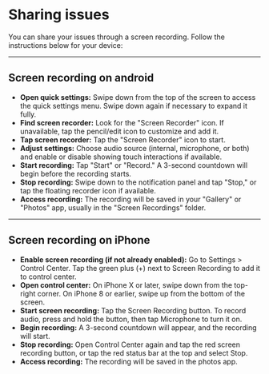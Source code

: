 # Sharing issues

You can share your issues through a screen recording. Follow the instructions below for your device:

---

## Screen recording on android

- **Open quick settings:** Swipe down from the top of the screen to access the quick settings menu. Swipe down again if necessary to expand it fully.
- **Find screen recorder:** Look for the "Screen Recorder" icon. If unavailable, tap the pencil/edit icon to customize and add it.
- **Tap screen recorder:** Tap the "Screen Recorder" icon to start.
- **Adjust settings:** Choose audio source (internal, microphone, or both) and enable or disable showing touch interactions if available.
- **Start recording:** Tap "Start" or "Record." A 3-second countdown will begin before the recording starts.
- **Stop recording:** Swipe down to the notification panel and tap "Stop," or tap the floating recorder icon if available.
- **Access recording:** The recording will be saved in your "Gallery" or "Photos" app, usually in the "Screen Recordings" folder.

---

## Screen recording on iPhone

- **Enable screen recording (if not already enabled):** Go to Settings > Control Center. Tap the green plus (+) next to Screen Recording to add it to control center.
- **Open control center:** On iPhone X or later, swipe down from the top-right corner. On iPhone 8 or earlier, swipe up from the bottom of the screen.
- **Start screen recording:** Tap the Screen Recording button. To record audio, press and hold the button, then tap Microphone to turn it on.
- **Begin recording:** A 3-second countdown will appear, and the recording will start.
- **Stop recording:** Open Control Center again and tap the red screen recording button, or tap the red status bar at the top and select Stop.
- **Access recording:** The recording will be saved in the photos app.
